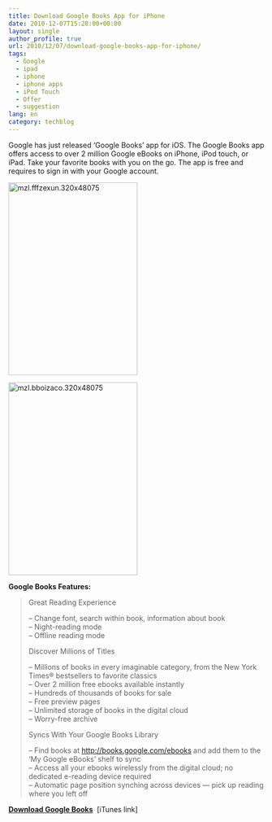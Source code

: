 ```yaml
---
title: Download Google Books App for iPhone
date: 2010-12-07T15:28:00+00:00
layout: single
author_profile: true
url: 2010/12/07/download-google-books-app-for-iphone/
tags:
  - Google
  - ipad
  - iphone
  - iphone apps
  - iPod Touch
  - Offer
  - suggestion
lang: en
category: techblog
---
```

Google has just released ‘Google Books’ app for iOS. The Google Books app offers access to over 2 million Google eBooks on iPhone, iPod touch, or iPad. Take your favorite books with you on the go. The app is free and requires to sign in with your Google account.

[<img title="mzl.fffzexun.320x48075" border="0" alt="mzl.fffzexun.320x48075" src="http://lh3.ggpht.com/_vaUVXcmC3OI/TP5LoD_AxII/AAAAAAAADa0/Do9wWWKZ9lo/mzl.fffzexun.320x48075_thumb%5B3%5D.jpg?imgmax=800" width="254" height="379" />](http://lh5.ggpht.com/_vaUVXcmC3OI/TP5LmaXRVWI/AAAAAAAADaw/1V1wXIcYvds/s1600-h/mzl.fffzexun.320x48075%5B7%5D.jpg)

[<img title="mzl.bboizaco.320x48075" border="0" alt="mzl.bboizaco.320x48075" src="http://lh6.ggpht.com/_vaUVXcmC3OI/TP5LsfyabrI/AAAAAAAADa8/uC99i3snYR0/mzl.bboizaco.320x48075_thumb%5B1%5D.jpg?imgmax=800" width="254" height="379" />](http://lh5.ggpht.com/_vaUVXcmC3OI/TP5LqPYyB3I/AAAAAAAADa4/qu16QL79CrY/s1600-h/mzl.bboizaco.320x48075%5B3%5D.jpg)

**Google Books Features:**

> Great Reading Experience
> 
> – Change font, search within book, information about book  
> – Night-reading mode  
> – Offline reading mode
> 
> Discover Millions of Titles
> 
> – Millions of books in every imaginable category, from the New York Times® bestsellers to favorite classics  
> – Over 2 million free ebooks available instantly  
> – Hundreds of thousands of books for sale  
> – Free preview pages  
> – Unlimited storage of books in the digital cloud  
> – Worry-free archive
> 
> Syncs With Your Google Books Library
> 
> – Find books at http://books.google.com/ebooks and add them to the ‘My Google eBooks’ shelf to sync  
> – Access all your ebooks wirelessly from the digital cloud; no dedicated e-reading device required  
> – Automatic page position synching across devices — pick up reading where you left off

[**Download Google Books**](http://itunes.apple.com/us/app/google-books/id400989007?mt=8)  [iTunes link]